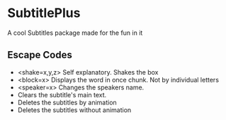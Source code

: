 # SubtitlePlus
 A cool Subtitles package made for the fun in it

 ## Escape Codes

 - <shake=x,y,z>
  Self explanatory. Shakes the box
 - <block=x></block> Displays the word in once chunk. Not by individual letters
 - <speaker=x> Changes the speakers name.
 - <clear> Clears the subtitle's main text.
 - <hide> Deletes the subtitles by animation
 - <exit> Deletes the subtitles without animation
